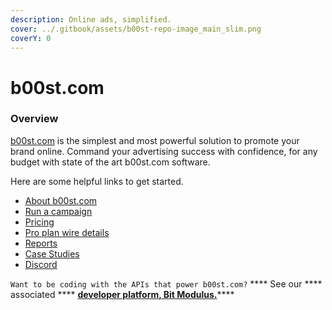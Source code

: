 ```yaml
---
description: Online ads, simplified.
cover: ../.gitbook/assets/b00st-repo-image_main_slim.png
coverY: 0
---
```


# b00st.com

### Overview

[b00st.com](https://b00st.com) is the simplest and most powerful solution to promote your brand online. Command your advertising success with confidence, for any budget with state of the art b00st.com software.

Here are some helpful links to get started.

* [About b00st.com](about-b00st/#real-fans-not-bots)
* [Run a campaign](run-a-campaign/#start-a-new-campaign)
* [Pricing](about-b00st/pricing.md)
* [Pro plan wire details](pro-plan-wire-details.md)
* [Reports](reports.md#what-reports-do-i-get-with-b00st)
* [Case Studies](case-study.md)
* [Discord](discord.md)

`Want to be coding with the APIs that power b00st.com?` **** See our **** associated **** [**developer platform, Bit Modulus.**](https://bitmodulus.com)****
